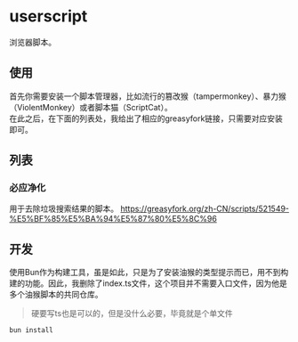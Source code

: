 # userscript
浏览器脚本。
## 使用
首先你需要安装一个脚本管理器，比如流行的篡改猴（tampermonkey）、暴力猴（ViolentMonkey）或者脚本猫（ScriptCat）。  
在此之后，在下面的列表处，我给出了相应的greasyfork链接，只需要对应安装即可。  
## 列表
### 必应净化
用于去除垃圾搜索结果的脚本。
https://greasyfork.org/zh-CN/scripts/521549-%E5%BF%85%E5%BA%94%E5%87%80%E5%8C%96

## 开发
使用Bun作为构建工具，虽是如此，只是为了安装油猴的类型提示而已，用不到构建的功能。因此，我删除了index.ts文件，这个项目并不需要入口文件，因为他是多个油猴脚本的共同仓库。  
> 硬要写ts也是可以的，但是没什么必要，毕竟就是个单文件
```shell
bun install
```
